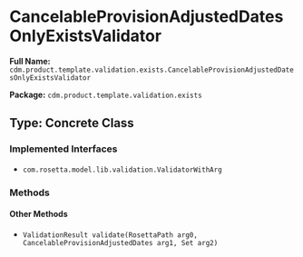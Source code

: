 # CancelableProvisionAdjustedDatesOnlyExistsValidator

**Full Name:** `cdm.product.template.validation.exists.CancelableProvisionAdjustedDatesOnlyExistsValidator`

**Package:** `cdm.product.template.validation.exists`

## Type: Concrete Class

### Implemented Interfaces

- `com.rosetta.model.lib.validation.ValidatorWithArg`

### Methods

#### Other Methods

- `ValidationResult validate(RosettaPath arg0, CancelableProvisionAdjustedDates arg1, Set arg2)`

